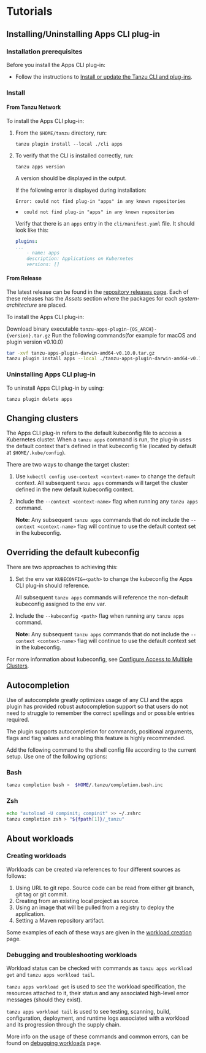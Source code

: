 # <a id='tutorials'>Tutorials

## <a id='install-uninstall'>Installing/Uninstalling Apps CLI plug-in

### <a id='prereqs'></a>Installation prerequisites

Before you install the Apps CLI plug-in:

- Follow the instructions to [Install or update the Tanzu CLI and plug-ins](https://docs.vmware.com/en/VMware-Tanzu-Application-Platform/1.3/tap/GUID-install-intro.html).

### <a id='install'></a>Install

#### <a id='from-tap-net'></a>From Tanzu Network

To install the Apps CLI plug-in:

1. From the `$HOME/tanzu` directory, run:

    ```console
    tanzu plugin install --local ./cli apps
    ```

2. To verify that the CLI is installed correctly, run:

    ```console
    tanzu apps version
    ```

    A version should be displayed in the output.

    If the following error is displayed during installation:

    ```console
    Error: could not find plug-in "apps" in any known repositories

    ✖  could not find plug-in "apps" in any known repositories
    ```

    Verify that there is an `apps` entry in the `cli/manifest.yaml` file. It should look like this:

    ```yaml
    plugins:
    ...
        - name: apps
        description: Applications on Kubernetes
        versions: []
    ```

#### <a id='from-release'></a>From Release

The latest release can be found in the [repository releases page](https://github.com/vmware-tanzu/apps-cli-plugin/releases/). Each of these releases has the *Assets* section where the packages for each *system-architecture* are placed.

To install the Apps CLI plug-in:

Download binary executable `tanzu-apps-plugin-{OS_ARCH}-{version}.tar.gz`
Run the following commands(for example for macOS and plugin version v0.10.0)

```bash
tar -xvf tanzu-apps-plugin-darwin-amd64-v0.10.0.tar.gz
tanzu plugin install apps --local ./tanzu-apps-plugin-darwin-amd64-v0.10.0 --version v0.10.0
```

### <a id='uninstall'>Uninstalling Apps CLI plug-in

To uninstall Apps CLI plug-in by using:

```bash
tanzu plugin delete apps
```

## <a id='changing-clusters'></a>Changing clusters

The Apps CLI plug-in refers to the default kubeconfig file to access a Kubernetes cluster.
When a `tanzu apps` command is run, the plug-in uses the default context that's defined in that kubeconfig file (located by default at `$HOME/.kube/config`).

There are two ways to change the target cluster:

1. Use `kubectl config use-context <context-name>` to change the default context. All subsequent `tanzu apps` commands will target the cluster defined in the new default kubeconfig context.

2. Include the `--context <context-name>` flag when running any `tanzu apps` command. 
   
   **Note:** Any subsequent `tanzu apps` commands that do not include the `--context <context-name>` flag will continue to use the default context set in the kubeconfig.

## <a id='override-kubeconfig'></a>Overriding the default kubeconfig

There are two approaches to achieving this:

1. Set the env var `KUBECONFIG=<path>` to change the kubeconfig the Apps CLI plug-in should reference. 

   All subsequent `tanzu apps` commands will reference the non-default kubeconfig assigned to the env var.

2. Include the  `--kubeconfig <path>` flag when running any `tanzu apps` command. 

   **Note:** Any subsequent `tanzu apps` commands that do not include the `--context <context-name>` flag will continue to use the default context set in the kubeconfig.

For more information about kubeconfig, see [Configure Access to Multiple Clusters](https://kubernetes.io/docs/tasks/access-application-cluster/configure-access-multiple-clusters/).

## <a id='autocompletion'></a>Autocompletion

Use of autocomplete greatly optimizes usage of any CLI and the apps plugin has provided robust autocompletion support so that users do not need to struggle to remember the correct spellings and or possible entries required.

The plugin supports autocompletion for commands, positional arguments, flags and flag values and enabling this feature is highly recommended.

Add the following command to the shell config file according to the current setup. Use one of the following options:

### <a id='bash'></a>Bash

```bash
tanzu completion bash >  $HOME/.tanzu/completion.bash.inc
```

### <a id='zsh'></a>Zsh

```bash
echo "autoload -U compinit; compinit" >> ~/.zshrc
tanzu completion zsh > "${fpath[1]}/_tanzu"
```

## <a id='about-workloads'>About workloads

### <a id='creating-workloads'>Creating workloads

Workloads can be created via references to four different sources as follows:

1. Using URL to git repo. Source code can be read from either git branch, git tag or git commit.
2. Creating from an existing local project as source. 
3. Using an image that will be pulled from a registry to deploy the application.
4. Setting a Maven repository artifact.

Some examples of each of these ways are given in the [workload creation](create-workload.md) page.

### <a id='debugging-workloads'>Debugging and troubleshooting workloads

Workload status can be checked with commands as `tanzu apps workload get` and `tanzu apps workload tail`.

`tanzu apps workload get` is used to see the workload specification, the resources attached to it, their status and any associated high-level error messages (should they exist).

`tanzu apps workload tail` is used to see testing, scanning, build, configuration, deployment, and runtime logs associated with a workload and its progression through the supply chain.

More info on the usage of these commands and common errors, can be found on [debugging workloads](debug-workload.md) page.

